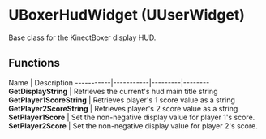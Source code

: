 
# UBoxerHudWidget (UUserWidget)

Base class for the KinectBoxer display HUD.

## Functions
Name     |   Description
-----------|-----------|---------|--------
**GetDisplayString**       | Retrieves the current's hud main title string
**GetPlayer1ScoreString**       | Retrieves player's 1 score value as a string
**GetPlayer2ScoreString**       | Retrieves player's 2 score value as a string
**SetPlayer1Score**       | Set the non-negative display value for player 1's score.
**SetPlayer2Score**       | Set the non-negative display value for player 2's score.
